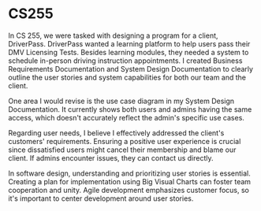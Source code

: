 # CS255
In CS 255, we were tasked with designing a program for a client, DriverPass. DriverPass wanted a learning platform to help users pass their DMV Licensing Tests. Besides learning modules, they needed a system to schedule in-person driving instruction appointments. I created Business Requirements Documentation and System Design Documentation to clearly outline the user stories and system capabilities for both our team and the client.

One area I would revise is the use case diagram in my System Design Documentation. It currently shows both users and admins having the same access, which doesn't accurately reflect the admin's specific use cases.

Regarding user needs, I believe I effectively addressed the client's customers' requirements. Ensuring a positive user experience is crucial since dissatisfied users might cancel their membership and blame our client. If admins encounter issues, they can contact us directly.

In software design, understanding and prioritizing user stories is essential. Creating a plan for implementation using Big Visual Charts can foster team cooperation and unity. Agile development emphasizes customer focus, so it's important to center development around user stories.
